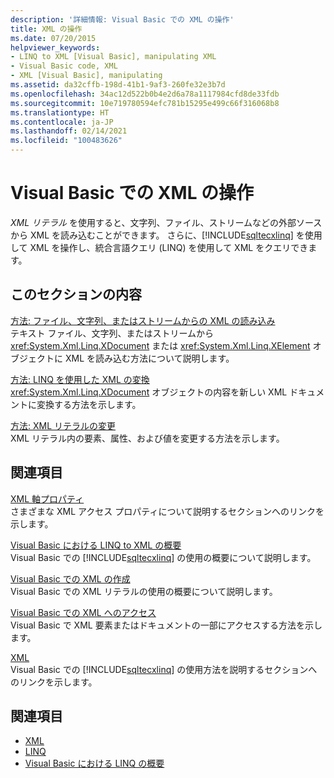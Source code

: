 ```yaml
---
description: '詳細情報: Visual Basic での XML の操作'
title: XML の操作
ms.date: 07/20/2015
helpviewer_keywords:
- LINQ to XML [Visual Basic], manipulating XML
- Visual Basic code, XML
- XML [Visual Basic], manipulating
ms.assetid: da32cffb-198d-41b1-9af3-260fe32e3b7d
ms.openlocfilehash: 34ac12d522b0b4e2d6a78a1117984cfd8de33fdb
ms.sourcegitcommit: 10e719780594efc781b15295e499c66f316068b8
ms.translationtype: HT
ms.contentlocale: ja-JP
ms.lasthandoff: 02/14/2021
ms.locfileid: "100483626"
---
```

# <a name="manipulating-xml-in-visual-basic"></a>Visual Basic での XML の操作

*XML リテラル* を使用すると、文字列、ファイル、ストリームなどの外部ソースから XML を読み込むことができます。 さらに、[!INCLUDE[sqltecxlinq](~/includes/sqltecxlinq-md.md)] を使用して XML を操作し、統合言語クエリ (LINQ) を使用して XML をクエリできます。  
  
## <a name="in-this-section"></a>このセクションの内容  

 [方法: ファイル、文字列、またはストリームからの XML の読み込み](how-to-load-xml-from-a-file-string-or-stream.md)  
 テキスト ファイル、文字列、またはストリームから <xref:System.Xml.Linq.XDocument> または <xref:System.Xml.Linq.XElement> オブジェクトに XML を読み込む方法について説明します。  
  
 [方法: LINQ を使用した XML の変換](how-to-transform-xml-by-using-linq.md)  
 <xref:System.Xml.Linq.XDocument> オブジェクトの内容を新しい XML ドキュメントに変換する方法を示します。  
  
 [方法: XML リテラルの変更](how-to-modify-xml-literals.md)  
 XML リテラル内の要素、属性、および値を変更する方法を示します。  
  
## <a name="related-sections"></a>関連項目  

 [XML 軸プロパティ](../../../language-reference/xml-axis/index.md)  
 さまざまな XML アクセス プロパティについて説明するセクションへのリンクを示します。  
  
 [Visual Basic における LINQ to XML の概要](overview-of-linq-to-xml.md)  
 Visual Basic での [!INCLUDE[sqltecxlinq](~/includes/sqltecxlinq-md.md)] の使用の概要について説明します。  
  
 [Visual Basic での XML の作成](creating-xml.md)  
 Visual Basic での XML リテラルの使用の概要について説明します。  
  
 [Visual Basic での XML へのアクセス](accessing-xml.md)  
 Visual Basic で XML 要素またはドキュメントの一部にアクセスする方法を示します。  
  
 [XML](index.md)  
 Visual Basic での [!INCLUDE[sqltecxlinq](~/includes/sqltecxlinq-md.md)] の使用方法を説明するセクションへのリンクを示します。  
  
## <a name="see-also"></a>関連項目

- [XML](index.md)
- [LINQ](../linq/index.md)
- [Visual Basic における LINQ の概要](../linq/introduction-to-linq.md)
